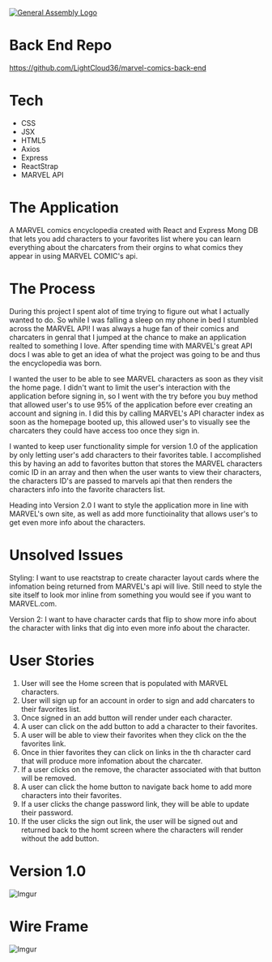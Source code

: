 [![General Assembly Logo](https://camo.githubusercontent.com/1a91b05b8f4d44b5bbfb83abac2b0996d8e26c92/687474703a2f2f692e696d6775722e636f6d2f6b6538555354712e706e67)](https://generalassemb.ly/education/web-development-immersive)

# Back End Repo
https://github.com/LightCloud36/marvel-comics-back-end
# Tech

* CSS
* JSX
* HTML5
* Axios
* Express
* ReactStrap
* MARVEL API




# The Application
A MARVEL comics encyclopedia created with React and Express Mong DB that lets you add characters to your favorites list where you can learn everything about the charcaters from their orgins to what comics they appear in using MARVEL COMIC's api.

# The Process
During this project I spent alot of time trying to figure out what I actually wanted to do. So while I was falling a sleep on my phone in bed I stumbled across the MARVEL API! I was always a huge fan of their comics and charcaters in genral that I jumped at the chance to make an application realted to something I love. After spending time with MARVEL's great API docs I was able to get an idea of what the project was going to be and thus the encyclopedia was born.


I wanted the user to be able to see MARVEL characters as soon as they visit the home page. I didn't want to limit the user's interaction with the application before signing in, so I went with the try before you buy method that allowed user's to use 95% of the application before ever creating an account and signing in. I did this by calling MARVEL's API character index as soon as the homepage booted up, this allowed user's to visually see the charcaters they could have access too once they sign in.


I wanted to keep user functionality simple for version 1.0 of the application by only letting user's add characters to their favorites table. I accomplished this by having an add to favorites button that stores the MARVEL characters comic ID in an array and then when the user wants to view their characters, the characters ID's are passed to marvels api that then renders the characters info into the favorite characters list.

Heading into Version 2.0 I want to style the application more in line with MARVEL's own site, as well as add more functioinality that allows user's to get even more info about the characters.


# Unsolved Issues
Styling: I want to use reactstrap to create character layout cards where the infomation being returned from MARVEL's api will live. Still need to style the site itself to look mor inline from something you would see if you want to MARVEL.com.


Version 2: I want to have character cards that flip to show more  info about the character with links that dig into even more info about the character.

# User Stories
1. User will see the Home screen that is populated with MARVEL characters.
2. User will sign up for an account in order to sign and add charcaters to their favorites list.
3. Once signed in an add button will render under each character.
4. A user can click on the add button to add a character to their favorites.
5. A user will be able to view their favorites when they click on the the favorites link.
6. Once in thier favorites they can click on links in the th character card that will produce more infomation about the charcater.
7. If a user clicks on the remove, the character associated with that button will be removed.
8. A user can click the home button to navigate back home to add more characters into their favorites.
9. If a user clicks the change password link, they will be able to update their password.
10. If the user clicks the sign out link, the user will be signed out and returned back to the homt screen where the characters will render without the add button.

# Version 1.0
![Imgur](https://imgur.com/Gt1xsFe.png)

# Wire Frame
![Imgur](https://imgur.com/Qj5ORnx.jpg)
